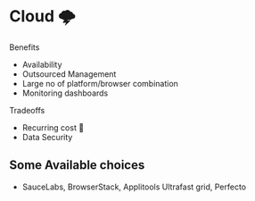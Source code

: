 # Cloud 🌩

Benefits

- Availability
- Outsourced Management
- Large no of platform/browser combination
- Monitoring dashboards

Tradeoffs

- Recurring cost 💸
- Data Security

## Some Available choices

- SauceLabs, BrowserStack, Applitools Ultrafast grid, Perfecto
